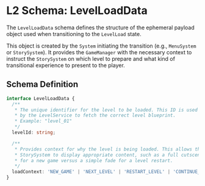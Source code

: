 # L2 Schema: LevelLoadData

The `LevelLoadData` schema defines the structure of the ephemeral payload object used when transitioning to the `LevelLoad` state.

This object is created by the `System` initiating the transition (e.g., `MenuSystem` or `StorySystem`). It provides the `GameManager` with the necessary context to instruct the `StorySystem` on which level to prepare and what kind of transitional experience to present to the player.

## Schema Definition

```typescript
interface LevelLoadData {
  /**
   * The unique identifier for the level to be loaded. This ID is used
   * by the LevelService to fetch the correct level blueprint.
   * Example: "level_01"
   */
  levelId: string;

  /**
   * Provides context for why the level is being loaded. This allows the
   * StorySystem to display appropriate content, such as a full cutscene
   * for a new game versus a simple fade for a level restart.
   */
  loadContext: 'NEW_GAME' | 'NEXT_LEVEL' | 'RESTART_LEVEL' | 'CONTINUE_GAME';
}
```
